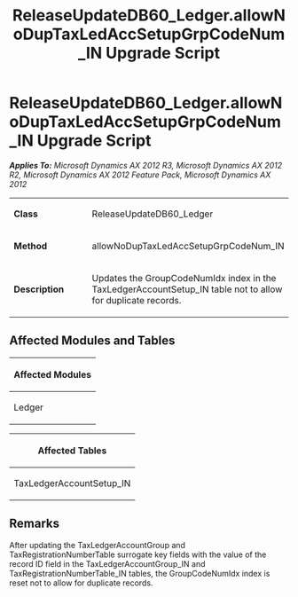 ﻿---
title: ReleaseUpdateDB60_Ledger.allowNoDupTaxLedAccSetupGrpCodeNum_IN Upgrade Script
TOCTitle: ReleaseUpdateDB60_Ledger.allowNoDupTaxLedAccSetupGrpCodeNum_IN Upgrade Script
ms:assetid: c7d74e55-27db-2339-293a-af86946134cc
ms:mtpsurl: https://msdn.microsoft.com/en-us/library/JJ719576(v=AX.60)
ms:contentKeyID: 49711143
ms.date: 05/18/2015
mtps_version: v=AX.60
---

# ReleaseUpdateDB60\_Ledger.allowNoDupTaxLedAccSetupGrpCodeNum\_IN Upgrade Script 


_**Applies To:** Microsoft Dynamics AX 2012 R3, Microsoft Dynamics AX 2012 R2, Microsoft Dynamics AX 2012 Feature Pack, Microsoft Dynamics AX 2012_

<table>
<colgroup>
<col style="width: 50%" />
<col style="width: 50%" />
</colgroup>
<tbody>
<tr class="odd">
<td><p><strong>Class</strong></p></td>
<td><p>ReleaseUpdateDB60_Ledger</p></td>
</tr>
<tr class="even">
<td><p><strong>Method</strong></p></td>
<td><p>allowNoDupTaxLedAccSetupGrpCodeNum_IN</p></td>
</tr>
<tr class="odd">
<td><p><strong>Description</strong></p></td>
<td><p>Updates the GroupCodeNumIdx index in the TaxLedgerAccountSetup_IN table not to allow for duplicate records.</p></td>
</tr>
</tbody>
</table>


## Affected Modules and Tables

<table>
<colgroup>
<col style="width: 100%" />
</colgroup>
<thead>
<tr class="header">
<th><p>Affected Modules</p></th>
</tr>
</thead>
<tbody>
<tr class="odd">
<td><p>Ledger</p></td>
</tr>
</tbody>
</table>


<table>
<colgroup>
<col style="width: 100%" />
</colgroup>
<thead>
<tr class="header">
<th><p>Affected Tables</p></th>
</tr>
</thead>
<tbody>
<tr class="odd">
<td><p>TaxLedgerAccountSetup_IN</p></td>
</tr>
</tbody>
</table>


## Remarks

After updating the TaxLedgerAccountGroup and TaxRegistrationNumberTable surrogate key fields with the value of the record ID field in the TaxLedgerAccountGroup\_IN and TaxRegistrationNumberTable\_IN tables, the GroupCodeNumIdx index is reset not to allow for duplicate records.

  


